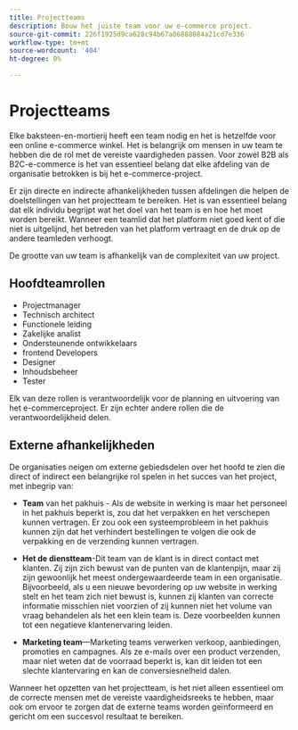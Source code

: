 ```yaml
---
title: Projectteams
description: Bouw het juiste team voor uw e-commerce project.
source-git-commit: 226f1925d9ca628c94b67a86888084a21cd7e336
workflow-type: tm+mt
source-wordcount: '404'
ht-degree: 0%

---
```



# Projectteams

Elke baksteen-en-mortierij heeft een team nodig en het is hetzelfde voor een online e-commerce winkel. Het is belangrijk om mensen in uw team te hebben die de rol met de vereiste vaardigheden passen. Voor zowel B2B als B2C-e-commerce is het van essentieel belang dat elke afdeling van de organisatie betrokken is bij het e-commerce-project.

Er zijn directe en indirecte afhankelijkheden tussen afdelingen die helpen de doelstellingen van het projectteam te bereiken. Het is van essentieel belang dat elk individu begrijpt wat het doel van het team is en hoe het moet worden bereikt. Wanneer een teamlid dat het platform niet goed kent of die niet is uitgelijnd, het betreden van het platform vertraagt en de druk op de andere teamleden verhoogt.

De grootte van uw team is afhankelijk van de complexiteit van uw project.

## Hoofdteamrollen

- Projectmanager
- Technisch architect
- Functionele leiding
- Zakelijke analist
- Ondersteunende ontwikkelaars
- frontend Developers
- Designer
- Inhoudsbeheer
- Tester

Elk van deze rollen is verantwoordelijk voor de planning en uitvoering van het e-commerceproject. Er zijn echter andere rollen die de verantwoordelijkheid delen.

## Externe afhankelijkheden

De organisaties neigen om externe gebiedsdelen over het hoofd te zien die direct of indirect een belangrijke rol spelen in het succes van het project, met inbegrip van:

- **Team** van het pakhuis - Als de website in werking is maar het personeel in het pakhuis beperkt is, zou dat het verpakken en het verschepen kunnen vertragen. Er zou ook een systeemprobleem in het pakhuis kunnen zijn dat het verhindert bestellingen te volgen die ook de verpakking en de verzending kunnen vertragen.

- **Het de dienstteam**-Dit team van de klant is in direct contact met klanten. Zij zijn zich bewust van de punten van de klantenpijn, maar zij zijn gewoonlijk het meest ondergewaardeerde team in een organisatie. Bijvoorbeeld, als u een nieuwe bevordering op uw website in werking stelt en het team zich niet bewust is, kunnen zij klanten van correcte informatie misschien niet voorzien of zij kunnen niet het volume van vraag behandelen als het een klein team is. Deze voorbeelden kunnen tot een negatieve klantenervaring leiden.

- **Marketing team**—Marketing teams verwerken verkoop, aanbiedingen, promoties en campagnes. Als ze e-mails over een product verzenden, maar niet weten dat de voorraad beperkt is, kan dit leiden tot een slechte klantervaring en kan de conversiesnelheid dalen.

Wanneer het opzetten van het projectteam, is het niet alleen essentieel om de correcte mensen met de vereiste vaardigheidsreeks te hebben, maar ook om ervoor te zorgen dat de externe teams worden geïnformeerd en gericht om een succesvol resultaat te bereiken.
